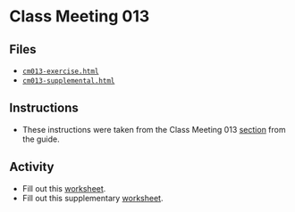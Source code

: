 # Class Meeting 013

## Files
* [`cm013-exercise.html`](https://dy-lin.github.io/STAT545-participation/cm013/cm013-exercise.html)
* [`cm013-supplemental.html`](https://dy-lin.github.io/STAT545-participation/cm013/cm013-supplemental.html)

## Instructions
* These instructions were taken from the Class Meeting 013 [section](https://stat545guidebook.netlify.com/effective-visualizations.html) from the guide.

## Activity
* Fill out this [worksheet](https://github.com/STAT545-UBC/Classroom/raw/master/cm013.Rmd).
* Fill out this supplementary [worksheet](https://raw.githubusercontent.com/STAT545-UBC/Classroom/master/tutorials/cm013-supplemental.Rmd).



